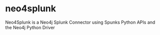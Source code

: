 # neo4splunk
Neo4Splunk is a Neo4j Splunk Connector using Spunks Python APIs and the Neo4j Python Driver
